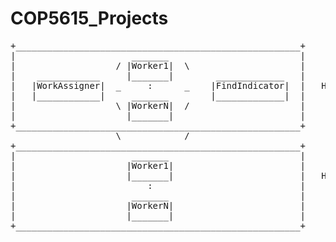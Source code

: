 # COP5615_Projects
<pre>
+______________________________________________________+
|                      _______                         |
|                   / |Worker1|  \                     |
|    ____________     |_______|        _____________   |
|   |WorkAssigner|  _     :      _    |FindIndicator|  |   HOST1
|   |____________|     _______        |_____________|  |
|                   \ |WorkerN|  /                     |
|                     |_______|                        |
+______________________________________________________+
                    \            /              
+______________________________________________________+
|                      _______                         |
|                     |Worker1|                        |
|                     |_______|                        |   HOST2
|                         :                            |
|                      _______                         |
|                     |WorkerN|                        |
|                     |_______|                        |
+______________________________________________________+
       </pre>